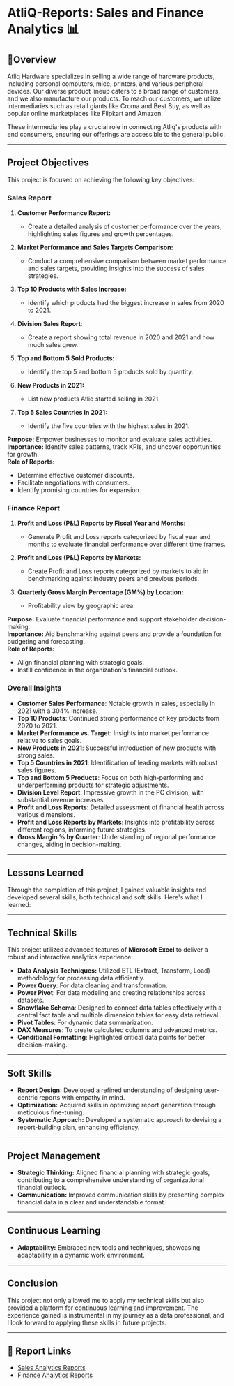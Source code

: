 # AtliQ-Reports: Sales and Finance Analytics 📊

## 🌟Overview

Atliq Hardware specializes in selling a wide range of hardware products, including personal computers, mice, printers, and various peripheral devices. Our diverse product lineup caters to a broad range of customers, and we also manufacture our products. To reach our customers, we utilize intermediaries such as retail giants like Croma and Best Buy, as well as popular online marketplaces like Flipkart and Amazon.

These intermediaries play a crucial role in connecting Atliq's products with end consumers, ensuring our offerings are accessible to the general public.

---
## Project Objectives

This project is focused on achieving the following key objectives:

### Sales Report
1. **Customer Performance Report:**
   - Create a detailed analysis of customer performance over the years, highlighting sales figures and growth percentages.

2. **Market Performance and Sales Targets Comparison:**
   - Conduct a comprehensive comparison between market performance and sales targets, providing insights into the success of sales strategies.
3. **Top 10 Products with Sales Increase:**
   - Identify which products had the biggest increase in sales from 2020 to 2021.
4. **Division Sales Report**:
   - Create a report showing total revenue in 2020 and 2021 and how much sales grew.
5. **Top and Bottom 5 Sold Products:**
   - Identify the top 5 and bottom 5 products sold by quantity.
6. **New Products in 2021:**
   - List new products Atliq started selling in 2021.
7. **Top 5 Sales Countries in 2021:**
   - Identify the five countries with the highest sales in 2021.

**Purpose:** Empower businesses to monitor and evaluate sales activities.  
**Importance:** Identify sales patterns, track KPIs, and uncover opportunities for growth.  
**Role of Reports:**  
- Determine effective customer discounts.  
- Facilitate negotiations with consumers.  
- Identify promising countries for expansion.

### Finance Report  
1. **Profit and Loss (P&L) Reports by Fiscal Year and Months:**
   - Generate Profit and Loss reports categorized by fiscal year and months to evaluate financial performance over different time frames.

2. **Profit and Loss (P&L) Reports by Markets:**
   - Create Profit and Loss reports categorized by markets to aid in benchmarking against industry peers and previous periods.
  
3. **Quarterly Gross Margin Percentage (GM%) by Location:**
    - Profitability view by geographic area.
     
**Purpose:** Evaluate financial performance and support stakeholder decision-making.  
**Importance:** Aid benchmarking against peers and provide a foundation for budgeting and forecasting.  
**Role of Reports:**  
- Align financial planning with strategic goals.  
- Instill confidence in the organization's financial outlook.

### Overall Insights
- **Customer Sales Performance**: Notable growth in sales, especially in 2021 with a 304% increase.
- **Top 10 Products**: Continued strong performance of key products from 2020 to 2021.
- **Market Performance vs. Target**: Insights into market performance relative to sales goals.
- **New Products in 2021**: Successful introduction of new products with strong sales.
- **Top 5 Countries in 2021**: Identification of leading markets with robust sales figures.
- **Top and Bottom 5 Products**: Focus on both high-performing and underperforming products for strategic adjustments.
- **Division Level Report**: Impressive growth in the PC division, with substantial revenue increases.
- **Profit and Loss Reports**: Detailed assessment of financial health across various dimensions.
- **Profit and Loss Reports by Markets**: Insights into profitability across different regions, informing future strategies.
- **Gross Margin % by Quarter**: Understanding of regional performance changes, aiding in decision-making.

---

## Lessons Learned

Through the completion of this project, I gained valuable insights and developed several skills, both technical and soft skills. Here's what I learned:

---

## Technical Skills
This project utilized advanced features of **Microsoft Excel** to deliver a robust and interactive analytics experience:

- **Data Analysis Techniques:** Utilized ETL (Extract, Transform, Load) methodology for processing data efficiently.
- **Power Query**: For data cleaning and transformation.
- **Power Pivot**: For data modeling and creating relationships across datasets.
- **Snowflake Schema**: Designed to connect data tables effectively with a central fact table and multiple dimension tables for easy data retrieval.
- **Pivot Tables**: For dynamic data summarization.
- **DAX Measures**: To create calculated columns and advanced metrics.
- **Conditional Formatting**: Highlighted critical data points for better decision-making.

---
## Soft Skills

- **Report Design:** Developed a refined understanding of designing user-centric reports with empathy in mind.
- **Optimization:** Acquired skills in optimizing report generation through meticulous fine-tuning.
- **Systematic Approach:** Developed a systematic approach to devising a report-building plan, enhancing efficiency.

---

## Project Management

- **Strategic Thinking:** Aligned financial planning with strategic goals, contributing to a comprehensive understanding of organizational financial outlook.
- **Communication:** Improved communication skills by presenting complex financial data in a clear and understandable format.

---

## Continuous Learning

- **Adaptability:** Embraced new tools and techniques, showcasing adaptability in a dynamic work environment.

---

## Conclusion

This project not only allowed me to apply my technical skills but also provided a platform for continuous learning and improvement. The experience gained is instrumental in my journey as a data professional, and I look forward to applying these skills in future projects.

---

## 🔗 Report Links
- [Sales Analytics Reports](https://github.com/ManishKumar0004/Excel-AtliQ-Reports/tree/main/Sales%20Analytics%20Reports)
- [Finance Analytics Reports](https://github.com/ManishKumar0004/Excel-AtliQ-Reports/tree/main/Finance%20Analytics%20Reports)

